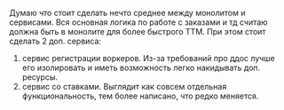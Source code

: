 Думаю что стоит сделать нечто среднее между монолитом и сервисами. Вся основная логика по работе с заказами и тд считаю должна быть в монолите
для более быстрого TTM. При этом стоит сделать 2 доп. сервиса:
1) сервис регистрации воркеров. Из-за требований про ддос лучше его изолировать и иметь возможность легко накидывать доп. ресурсы.
2) сервис со ставками. Выглядит как совсем отдельная функциональность, тем более написано, что редко меняется.